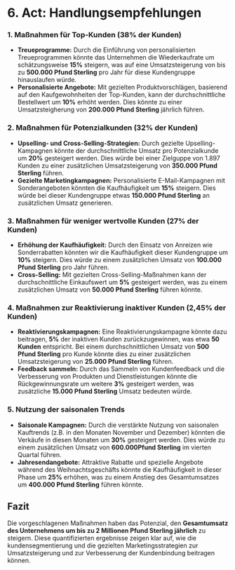 # 6. Act: Handlungsempfehlungen 

### 1. Maßnahmen für Top-Kunden (38% der Kunden)
- **Treueprogramme:** Durch die Einführung von personalisierten Treueprogrammen könnte das Unternehmen die Wiederkaufrate um schätzungsweise **15%** steigern, was auf eine Umsatzsteigerung von bis zu **500.000 Pfund Sterling** pro Jahr für diese Kundengruppe hinauslaufen würde.
- **Personalisierte Angebote:** Mit gezielten Produktvorschlägen, basierend auf den Kaufgewohnheiten der Top-Kunden, kann der durchschnittliche Bestellwert um **10%** erhöht werden. Dies könnte zu einer Umsatzsteigherung von **200.000 Pfund Sterling**  jährlich führen.

### 2. Maßnahmen für Potenzialkunden (32% der Kunden)
- **Upselling- und Cross-Selling-Strategien:** Durch gezielte Upselling-Kampagnen könnte der durchschnittliche Umsatz pro Potenzialkunde um **20%** gesteigert werden. Dies würde bei einer Zielguppe von 1.897 Kunden zu einer zusätzlichen Umsatzsteigerung von **350.000 Pfund Sterling** führen.
- **Gezielte Marketingkampagnen:** Personalisierte E-Mail-Kampagnen mit Sonderangeboten könnten die Kaufhäufigkeit um **15%** steigern. Dies würde bei dieser Kundengruppe etwas **150.000 Pfund Sterling** an zusätzlichen Umsatz generieren.

### 3. Maßnahmen für weniger wertvolle Kunden (27% der Kunden)
- **Erhöhung der Kaufhäufigkeit:** Durch den Einsatz von Anreizen wie Sonderrabatten könnten wir die Kaufhäufigkeit dieser Kundengruppe um **10%** steigern. Dies würde zu einem zusätzlichen Umsatz von **100.000 Pfund Sterling** pro Jahr führen.
- **Cross-Selling:** Mit gezielten Cross-Selling-Maßnahmen kann der durchschnittliche Einkaufswert um **5%** gesteigert werden, was zu einem zusätzlichen Umsatz von **50.000 Pfund Sterling** führen könnte.

### 4. Maßnahmen zur Reaktivierung inaktiver Kunden (2,45% der Kunden)
- **Reaktivierungskampagnen:** Eine Reaktivierungskampagne könnte dazu beitragen, **5%** der inaktiven Kunden zurückzugewinnen, was etwa **50 Kunden** entspricht. Bei einem durchschnittlichen Umsatz von **500 Pfund Sterling** pro Kunde könnte dies zu einer zusätzlichen Umsatzsteigerung von **25.000 Pfund Sterling** führen.
- **Feedback sammeln:** Durch das Sammeln von Kundenfeedback und die Verbesserung von Produkten und Dienstleistungen könnte die Rückgewinnungsrate um weitere **3%** gesteigert werden, was zusätzliche **15.000 Pfund Sterling** Umsatz bedeuten würde.

### 5. Nutzung der saisonalen Trends
- **Saisonale Kampagnen:** Durch die verstärkte Nutzung von saisonalen Kauftrends (z.B. in den Monaten November und Dezember) könnten die Verkäufe in diesen Monaten um **30%** gesteigert werden. Dies würde zu einem zusätzlichen Umsatz von **600.000Pfund Sterling** im vierten Quartal führen.
- **Jahresendangebote:** Attraktive Rabatte und spezielle Angebote während des Weihnachtsgeschäfts könnte die Kaufhäufigkeit in dieser Phase um **25%** erhöhen, was zu einem Anstieg des Gesamtumsatzes um **400.000 Pfund Sterling** führen könnte.

## Fazit 

Die vorgeschlagenen Maßnahmen haben das Potenzial, den **Gesamtumsatz des Unternehmens um bis zu 2 Millionen Pfund Sterling jährlich** zu steigern. Diese quantifizierten ergebnisse zeigen klar auf, wie die kundensegmentierung und die gezielten Marketingsstrategien zur Umsatzsteigerung und zur Verbesserung der Kundenbindung beitragen können.
